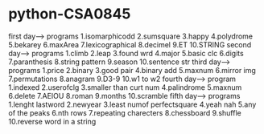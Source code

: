 # python-CSA0845
first day-->
programs
1.isomarphicodd
2.sumsquare
3.happy
4.polydrome
5.bekarey
6.maxArea
7.lexicographical
8.decimel
9.ET
10.STRING
second day-->
programs
1.climb
2.leap
3.found wrd
4.major
5.basic clc
6.digits
7.paranthesis
8.string pattern
9.season
10.sentence str
third day-->
programs
1.price
2.binary
3.good pair
4.binary add
5.maxnum
6.mirror img
7.permutations
8.anagram
9.D3-9
10.w1 to w2
fourth day-->
program
1.indexed
2.userofclg
3.smaller than curt num
4.palindrome
5.maxnum
6.delete
7.AEIOU
8.roman
9.months
10.scramble
fifth day-->
programs
1.lenght lastword
2.newyear
3.least numof perfectsquare
4.yeah nah
5.any of the peaks
6.nth rows
7.repeating charecters
8.chessboard
9.shuffle
10.reverse word in a string

